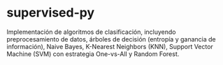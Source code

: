 # supervised-py
Implementación de algoritmos de clasificación, incluyendo preprocesamiento de datos, árboles de decisión (entropía y ganancia de información), Naive Bayes, K-Nearest Neighbors (KNN), Support Vector Machine (SVM) con estrategia One-vs-All y Random Forest.
